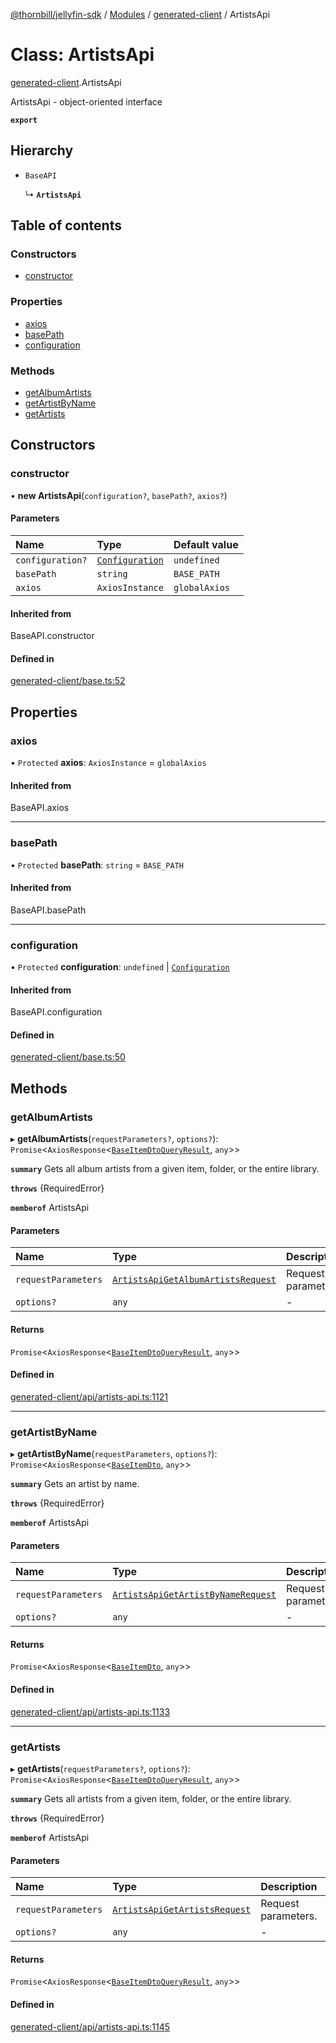 [@thornbill/jellyfin-sdk](../README.md) / [Modules](../modules.md) / [generated-client](../modules/generated_client.md) / ArtistsApi

# Class: ArtistsApi

[generated-client](../modules/generated_client.md).ArtistsApi

ArtistsApi - object-oriented interface

**`export`**

## Hierarchy

- `BaseAPI`

  ↳ **`ArtistsApi`**

## Table of contents

### Constructors

- [constructor](generated_client.ArtistsApi.md#constructor)

### Properties

- [axios](generated_client.ArtistsApi.md#axios)
- [basePath](generated_client.ArtistsApi.md#basepath)
- [configuration](generated_client.ArtistsApi.md#configuration)

### Methods

- [getAlbumArtists](generated_client.ArtistsApi.md#getalbumartists)
- [getArtistByName](generated_client.ArtistsApi.md#getartistbyname)
- [getArtists](generated_client.ArtistsApi.md#getartists)

## Constructors

### constructor

• **new ArtistsApi**(`configuration?`, `basePath?`, `axios?`)

#### Parameters

| Name | Type | Default value |
| :------ | :------ | :------ |
| `configuration?` | [`Configuration`](generated_client.Configuration.md) | `undefined` |
| `basePath` | `string` | `BASE_PATH` |
| `axios` | `AxiosInstance` | `globalAxios` |

#### Inherited from

BaseAPI.constructor

#### Defined in

[generated-client/base.ts:52](https://github.com/thornbill/jellyfin-sdk-typescript/blob/eb13db7/src/generated-client/base.ts#L52)

## Properties

### axios

• `Protected` **axios**: `AxiosInstance` = `globalAxios`

#### Inherited from

BaseAPI.axios

___

### basePath

• `Protected` **basePath**: `string` = `BASE_PATH`

#### Inherited from

BaseAPI.basePath

___

### configuration

• `Protected` **configuration**: `undefined` \| [`Configuration`](generated_client.Configuration.md)

#### Inherited from

BaseAPI.configuration

#### Defined in

[generated-client/base.ts:50](https://github.com/thornbill/jellyfin-sdk-typescript/blob/eb13db7/src/generated-client/base.ts#L50)

## Methods

### getAlbumArtists

▸ **getAlbumArtists**(`requestParameters?`, `options?`): `Promise`<`AxiosResponse`<[`BaseItemDtoQueryResult`](../interfaces/index.api.BaseItemDtoQueryResult.md), `any`\>\>

**`summary`** Gets all album artists from a given item, folder, or the entire library.

**`throws`** {RequiredError}

**`memberof`** ArtistsApi

#### Parameters

| Name | Type | Description |
| :------ | :------ | :------ |
| `requestParameters` | [`ArtistsApiGetAlbumArtistsRequest`](../interfaces/generated_client.ArtistsApiGetAlbumArtistsRequest.md) | Request parameters. |
| `options?` | `any` | - |

#### Returns

`Promise`<`AxiosResponse`<[`BaseItemDtoQueryResult`](../interfaces/index.api.BaseItemDtoQueryResult.md), `any`\>\>

#### Defined in

[generated-client/api/artists-api.ts:1121](https://github.com/thornbill/jellyfin-sdk-typescript/blob/eb13db7/src/generated-client/api/artists-api.ts#L1121)

___

### getArtistByName

▸ **getArtistByName**(`requestParameters`, `options?`): `Promise`<`AxiosResponse`<[`BaseItemDto`](../interfaces/index.api.BaseItemDto.md), `any`\>\>

**`summary`** Gets an artist by name.

**`throws`** {RequiredError}

**`memberof`** ArtistsApi

#### Parameters

| Name | Type | Description |
| :------ | :------ | :------ |
| `requestParameters` | [`ArtistsApiGetArtistByNameRequest`](../interfaces/generated_client.ArtistsApiGetArtistByNameRequest.md) | Request parameters. |
| `options?` | `any` | - |

#### Returns

`Promise`<`AxiosResponse`<[`BaseItemDto`](../interfaces/index.api.BaseItemDto.md), `any`\>\>

#### Defined in

[generated-client/api/artists-api.ts:1133](https://github.com/thornbill/jellyfin-sdk-typescript/blob/eb13db7/src/generated-client/api/artists-api.ts#L1133)

___

### getArtists

▸ **getArtists**(`requestParameters?`, `options?`): `Promise`<`AxiosResponse`<[`BaseItemDtoQueryResult`](../interfaces/index.api.BaseItemDtoQueryResult.md), `any`\>\>

**`summary`** Gets all artists from a given item, folder, or the entire library.

**`throws`** {RequiredError}

**`memberof`** ArtistsApi

#### Parameters

| Name | Type | Description |
| :------ | :------ | :------ |
| `requestParameters` | [`ArtistsApiGetArtistsRequest`](../interfaces/generated_client.ArtistsApiGetArtistsRequest.md) | Request parameters. |
| `options?` | `any` | - |

#### Returns

`Promise`<`AxiosResponse`<[`BaseItemDtoQueryResult`](../interfaces/index.api.BaseItemDtoQueryResult.md), `any`\>\>

#### Defined in

[generated-client/api/artists-api.ts:1145](https://github.com/thornbill/jellyfin-sdk-typescript/blob/eb13db7/src/generated-client/api/artists-api.ts#L1145)
